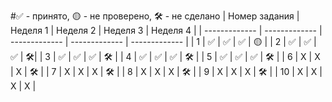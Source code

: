 #✅ - принято, 🟡 - не проверено, 🛠️ - не сделано
| Номер задания | Неделя 1 | Неделя 2 | Неделя 3 | Неделя 4 |
| ------------- | ------------- | ------------- | ------------- | ------------- |
| 1 | ✅ | ✅ | ✅ | 🟡 |
| 2 | ✅ | ✅ | ✅ | 🛠️|
| 3 | ✅ | ✅ | ✅ | 🛠️ |
| 4 | ✅ | ✅ | ✅ | 🛠️ |
| 5 | ✅ | ✅ | ✅ | 🛠️ |
| 6 | X | X | X | 🛠️ |
| 7 | X | X | X | 🛠️ |
| 8 | X | X | X | 🛠️ |
| 9 | X | X | X | 🛠️ |
| 10 | X | X | X | X |
